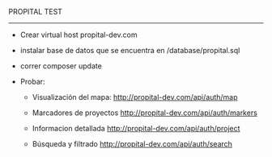 PROPITAL TEST

-----------------

- Crear virtual host propital-dev.com
- instalar base de datos que se encuentra en /database/propital.sql
- correr composer update


- Probar:


     * Visualización del mapa: 
http://propital-dev.com/api/auth/map 

     * Marcadores de proyectos
http://propital-dev.com/api/auth/markers 


     * Informacion detallada
http://propital-dev.com/api/auth/project 


     * Búsqueda y filtrado
http://propital-dev.com/api/auth/search 

